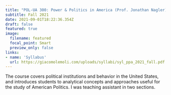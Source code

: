 ```yaml
---
title: "POL-UA 300: Power & Politics in America (Prof. Jonathan Nagler)"
subtitle: Fall 2021
date: 2021-09-01T18:22:36.354Z
draft: false
featured: true
image:
  filename: featured
  focal_point: Smart
  preview_only: false
links: 
- name: 'Syllabus'
  url: https://giacomolemoli.com/uploads/syllabi/syl_ppa_2021_fall.pdf
---
```

The course covers political institutions and behavior in the United States, and introduces students to analytical concepts and approaches useful for the study of American Politics. I was teaching assistant in two sections.
